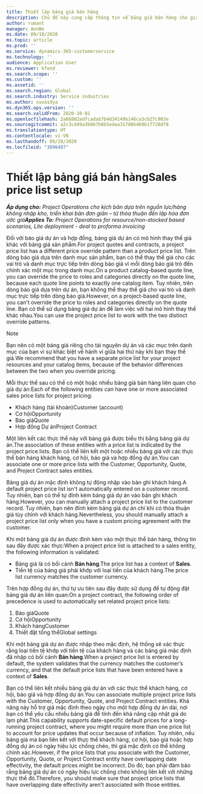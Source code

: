 ```yaml
---
title: Thiết lập bảng giá bán hàng
description: Chủ đề này cung cấp thông tin về bảng giá bán hàng cho giá dự án.
author: rumant
manager: AnnBe
ms.date: 09/18/2020
ms.topic: article
ms.prod: ''
ms.service: dynamics-365-customerservice
ms.technology: ''
audience: Application User
ms.reviewer: kfend
ms.search.scope: ''
ms.custom: ''
ms.assetid: ''
ms.search.region: Global
ms.search.industry: Service industries
ms.author: suvaidya
ms.dyn365.ops.version: ''
ms.search.validFrom: 2020-10-01
ms.openlocfilehash: 2a66802adfcadab7b4d34149b146ca3cb27c903e
ms.sourcegitcommit: a2c3cd49a3b667b8b5edaa31788b4b9b1f728d78
ms.translationtype: HT
ms.contentlocale: vi-VN
ms.lasthandoff: 09/28/2020
ms.locfileid: "3896487"
---
```

# <a name="sales-price-list-setup"></a><span data-ttu-id="e5ac3-103">Thiết lập bảng giá bán hàng</span><span class="sxs-lookup"><span data-stu-id="e5ac3-103">Sales price list setup</span></span>

<span data-ttu-id="e5ac3-104">_**Áp dụng cho:** Project Operations cho kịch bản dựa trên nguồn lực/hàng không nhập kho, triển khai bản đơn giản – từ thỏa thuận đến lập hóa đơn ước giá_</span><span class="sxs-lookup"><span data-stu-id="e5ac3-104">_**Applies To:** Project Operations for resource/non-stocked based scenarios, Lite deployment - deal to proforma invoicing_</span></span>

<span data-ttu-id="e5ac3-105">Đối với báo giá dự án và hợp đồng, bảng giá dự án có mô hình thay thế giá khác với bảng giá sản phẩm.</span><span class="sxs-lookup"><span data-stu-id="e5ac3-105">For project quotes and contracts, a project price list has a different price override pattern than a product price list.</span></span> <span data-ttu-id="e5ac3-106">Trên dòng báo giá dựa trên danh mục sản phẩm, bạn có thể thay thế giá cho các vai trò và danh mục trực tiếp trên dòng báo giá vì mỗi dòng báo giá trỏ đến chính xác một mục trong danh mục.</span><span class="sxs-lookup"><span data-stu-id="e5ac3-106">On a product catalog–based quote line, you can override the price to roles and categories directly on the quote line, because each quote line points to exactly one catalog item.</span></span> <span data-ttu-id="e5ac3-107">Tuy nhiên, trên dòng báo giá dựa trên dự án, bạn không thể thay thế giá cho vai trò và danh mục trực tiếp trên dòng báo giá.</span><span class="sxs-lookup"><span data-stu-id="e5ac3-107">However, on a project-based quote line, you can't override the price to roles and categories directly on the quote line.</span></span> <span data-ttu-id="e5ac3-108">Bạn có thể sử dụng bảng giá dự án để làm việc với hai mô hình thay thế khác nhau.</span><span class="sxs-lookup"><span data-stu-id="e5ac3-108">You can use the project price list to work with the two distinct override patterns.</span></span>

> [!NOTE]
> <span data-ttu-id="e5ac3-109">Bạn nên có một bảng giá riêng cho tài nguyên dự án và các mục trên danh mục của bạn vì sự khác biệt về hành vi giữa hai thứ này khi bạn thay thế giá.</span><span class="sxs-lookup"><span data-stu-id="e5ac3-109">We recommend that you have a separate price list for your project resources and your catalog items, because of the behavior differences between the two when you override pricing.</span></span>

<span data-ttu-id="e5ac3-110">Mỗi thực thể sau có thể có một hoặc nhiều bảng giá bán hàng liên quan cho giá dự án:</span><span class="sxs-lookup"><span data-stu-id="e5ac3-110">Each of the following entities can have one or more associated sales price lists for project pricing:</span></span>

- <span data-ttu-id="e5ac3-111">Khách hàng (tài khoản)</span><span class="sxs-lookup"><span data-stu-id="e5ac3-111">Customer (account)</span></span> 
- <span data-ttu-id="e5ac3-112">Cơ hội</span><span class="sxs-lookup"><span data-stu-id="e5ac3-112">Opportunity</span></span> 
- <span data-ttu-id="e5ac3-113">Báo giá</span><span class="sxs-lookup"><span data-stu-id="e5ac3-113">Quote</span></span> 
- <span data-ttu-id="e5ac3-114">Hợp đồng Dự án</span><span class="sxs-lookup"><span data-stu-id="e5ac3-114">Project Contract</span></span>

<span data-ttu-id="e5ac3-115">Một liên kết các thực thể này với bảng giá được biểu thị bằng bảng giá dự án.</span><span class="sxs-lookup"><span data-stu-id="e5ac3-115">The association of these entities with a price list is indicated by the project price lists.</span></span> <span data-ttu-id="e5ac3-116">Bạn có thể liên kết một hoặc nhiều bảng giá với các thực thể bán hàng khách hàng, cơ hội, báo giá và hợp đồng dự án.</span><span class="sxs-lookup"><span data-stu-id="e5ac3-116">You can associate one or more price lists with the Customer, Opportunity, Quote, and Project Contract sales entities.</span></span>

<span data-ttu-id="e5ac3-117">Bảng giá dự án mặc định không tự động nhập vào bản ghi khách hàng.</span><span class="sxs-lookup"><span data-stu-id="e5ac3-117">A default project price list isn't automatically entered on a customer record.</span></span> <span data-ttu-id="e5ac3-118">Tuy nhiên, bạn có thể tự đính kèm bảng giá dự án vào bản ghi khách hàng.</span><span class="sxs-lookup"><span data-stu-id="e5ac3-118">However, you can manually attach a project price list to the customer record.</span></span> <span data-ttu-id="e5ac3-119">Tuy nhiên, bạn nên đính kèm bảng giá dự án chỉ khi có thỏa thuận giá tùy chỉnh với khách hàng.</span><span class="sxs-lookup"><span data-stu-id="e5ac3-119">Nevertheless, you should manually attach a project price list only when you have a custom pricing agreement with the customer.</span></span> 

<span data-ttu-id="e5ac3-120">Khi một bảng giá dự án được đính kèm vào một thực thể bán hàng, thông tin sau đây được xác thực:</span><span class="sxs-lookup"><span data-stu-id="e5ac3-120">When a project price list is attached to a sales entity, the following information is validated:</span></span>

- <span data-ttu-id="e5ac3-121">Bảng giá là có bối cảnh **Bán hàng**.</span><span class="sxs-lookup"><span data-stu-id="e5ac3-121">The price list has a context of **Sales**.</span></span> 
- <span data-ttu-id="e5ac3-122">Tiền tệ của bảng giá phải khớp với loại tiền của khách hàng.</span><span class="sxs-lookup"><span data-stu-id="e5ac3-122">The price list currency matches the customer currency.</span></span> 

<span data-ttu-id="e5ac3-123">Trên hợp đồng dự án, thứ tự ưu tiên sau đây được sử dụng để tự động đặt bảng giá dự án liên quan:</span><span class="sxs-lookup"><span data-stu-id="e5ac3-123">On a project contract, the following order of precedence is used to automatically set related project price lists:</span></span>

1. <span data-ttu-id="e5ac3-124">Báo giá</span><span class="sxs-lookup"><span data-stu-id="e5ac3-124">Quote</span></span>
2. <span data-ttu-id="e5ac3-125">Cơ hội</span><span class="sxs-lookup"><span data-stu-id="e5ac3-125">Opportunity</span></span>
3. <span data-ttu-id="e5ac3-126">Khách hàng</span><span class="sxs-lookup"><span data-stu-id="e5ac3-126">Customer</span></span> 
4. <span data-ttu-id="e5ac3-127">Thiết đặt tổng thể</span><span class="sxs-lookup"><span data-stu-id="e5ac3-127">Global settings</span></span> 

<span data-ttu-id="e5ac3-128">Khi một bảng giá dự án được nhập theo mặc định, hệ thống sẽ xác thực rằng loại tiền tệ khớp với tiền tệ của khách hàng và các bảng giá mặc định đã nhập có bối cảnh **Bán hàng**.</span><span class="sxs-lookup"><span data-stu-id="e5ac3-128">When a project price list is entered by default, the system validates that the currency matches the customer’s currency, and that the default price lists that have been entered have a context of **Sales**.</span></span>

<span data-ttu-id="e5ac3-129">Bạn có thể liên kết nhiều bảng giá dự án với các thực thể khách hàng, cơ hội, báo giá và hợp đồng dự án.</span><span class="sxs-lookup"><span data-stu-id="e5ac3-129">You can associate multiple project price lists with the Customer, Opportunity, Quote, and Project Contract entities.</span></span> <span data-ttu-id="e5ac3-130">Khả năng này hỗ trợ giá mặc định theo ngày cho một hợp đồng dự án dài, nơi bạn có thể yêu cầu nhiều bảng giá để tính đến khả năng cập nhật giá do lạm phát.</span><span class="sxs-lookup"><span data-stu-id="e5ac3-130">This capability supports date-specific default prices for a long-running project contract, where you might require more than one price list to account for price updates that occur because of inflation.</span></span> <span data-ttu-id="e5ac3-131">Tuy nhiên, nếu bảng giá mà bạn liên kết với thực thể khách hàng, cơ hội, báo giá hoặc hợp đồng dự án có ngày hiệu lực chồng chéo, thì giá mặc định có thể không chính xác.</span><span class="sxs-lookup"><span data-stu-id="e5ac3-131">However, if the price lists that you associate with the Customer, Opportunity, Quote, or Project Contract entity have overlapping date effectivity, the default prices might be incorrect.</span></span> <span data-ttu-id="e5ac3-132">Do đó, bạn phải đảm bảo rằng bảng giá dự án có ngày hiệu lực chồng chéo không liên kết với những thực thể đó.</span><span class="sxs-lookup"><span data-stu-id="e5ac3-132">Therefore, you should make sure that project price lists that have overlapping date effectivity aren't associated with those entities.</span></span>
